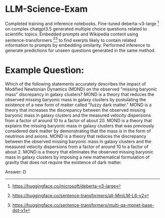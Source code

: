 # LLM-Science-Exam

Completed training and inference notebooks. Fine-tuned deberta-v3-large [^1] on complex chatgpt3.5 generated multiple choice questions related to scientific topics. Embedded prompts and Wikipedia content using sentence-transformers [^2][^3] to find exerpts likely to contain related information to prompts by embedding similarity. Performed inference to generate predictions for unseen questions generated in the same method.

# Example Question:
Which of the following statements accurately describes the impact of Modified Newtonian Dynamics (MOND) on the observed "missing baryonic mass" discrepancy in galaxy clusters?
MOND is a theory that reduces the observed missing baryonic mass in galaxy clusters by postulating the existence of a new form of matter called "fuzzy dark matter."
MOND is a theory that increases the discrepancy between the observed missing baryonic mass in galaxy clusters and the measured velocity dispersions from a factor of around 10 to a factor of about 20.
MOND is a theory that explains the missing baryonic mass in galaxy clusters that was previously considered dark matter by demonstrating that the mass is in the form of neutrinos and axions.
MOND is a theory that reduces the discrepancy between the observed missing baryonic mass in galaxy clusters and the measured velocity dispersions from a factor of around 10 to a factor of about 2.
MOND is a theory that eliminates the observed missing baryonic mass in galaxy clusters by imposing a new mathematical formulation of gravity that does not require the existence of dark matter.

Answer: D

[^1]: https://huggingface.co/microsoft/deberta-v3-large
[^2]: https://huggingface.co/sentence-transformers/all-MiniLM-L6-v2
[^3]: https://huggingface.co/sentence-transformers/multi-qa-mpnet-base-dot-v1
